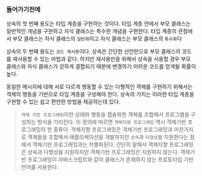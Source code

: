 ### 들어가기전에
상속의 첫 번째 용도는 타입 계층을 구현하는 것이다. 타입 계층 안에서 부모 클래스는 일반적인 개념을 구현하고 자식 클래스는 특수한 개념을 구현한다. 타입 계층의 관점에서 부모 클래스는 자식 클래스의 `일반화`이고 자식 클래스는 부모 클래스의 `특수화`다

상속의 두 번째 용도는 `코드 재사용`이다. 상속은 간단한 선언만으로 부모 클래스의 코드를 재사용할 수 있는 마법과 같다. 하지만 재사용만을 위해서 상속을 사용할 경우 부모 클래스와 자식 클래스가 강하게 결합되기 때문에 변경하기 어려운 코드를 얻게될 확률이 높다.

동일한 메시지에 대해 서로 다르게 행동할 수 있는 다형적인 객체를 구현하기 위해서는 객체의 행동을 기반으로 타입 계층을 구성해야 한다. 상속의 가치는 이러한 타입 게층을 구현할 수 있는 쉽고 편안한 방법을 제공하는데 있다.


> `객체 기반 프로그래밍`이란 상태와 행동을 캡슐화한 객체를 조합해서 프로그램을 구성하는 방식을 가리킨다. 이 정의에 따르면 `객체지향 프로그래밍` 역시 객체기반 프로그래밍의 한 종류다. 객체지향 프로그래밍은 객체기반 프로그래밍과 마찬가지로 객체들을 조합해서 애플리케이션을 개발하지만 `상속`과 `다형성`을 지원한다는 점에서 객체기반 프로그래밍과는 차별화된다. 간단히 말해서 객체지향 프로그래밍은 상속과 다형성을 지원하지만 객체기반 프로그래밍은 지원하지 않는다. 
> 객체기반 프로그래밍이 자바스크립트와 같이 클래스가 존재하지 않는 프로토타입 기반 언어를 사용한다.